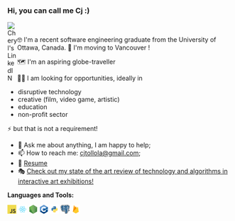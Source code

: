 ### Hi, you can call me Cj :)
<a href="https://www.linkedin.com/in/cheryltollola/">
  <img align="left" alt="Cheryl's LinkedIN" width="22px" src="https://raw.githubusercontent.com/peterthehan/peterthehan/master/assets/linkedin.svg" />
</a>
<br />

🤓 I'm a recent software engineering graduate from the University of Ottawa, Canada. 
   🚚 I'm moving to Vancouver !

🗺️ I'm an aspiring globe-traveller 

👩‍💻 I am looking for opportunities, ideally in 

- disruptive technology
- creative (film, video game, artistic)
- education
- non-profit sector

⚡ but that is not a requirement!
 
- 💬 Ask me about anything, I am happy to help;
- 📫 How to reach me: [cjtollola@gmail.com](cjtollola@gmail.com);
- 📝 [Resume](https://drive.google.com/file/d/1DaF6AM2Fuit70j0HOMfxAFrjlVfqlz1Y/view?usp=sharing)
- 🎭 [Check out my state of the art review of technology and algorithms in interactive art exhibitions!](https://arxiv.org/abs/2105.09153)

**Languages and Tools:**  

<code><img height="20" src="https://raw.githubusercontent.com/github/explore/80688e429a7d4ef2fca1e82350fe8e3517d3494d/topics/javascript/javascript.png"></code>
<code><img height="20" src="https://raw.githubusercontent.com/github/explore/80688e429a7d4ef2fca1e82350fe8e3517d3494d/topics/react/react.png"></code>
<code><img height="20" src="https://raw.githubusercontent.com/github/explore/80688e429a7d4ef2fca1e82350fe8e3517d3494d/topics/nodejs/nodejs.png"></code>
<code><img height="20" src="https://raw.githubusercontent.com/github/explore/80688e429a7d4ef2fca1e82350fe8e3517d3494d/topics/cpp/cpp.png"></code>
<code><img height="20" src="https://raw.githubusercontent.com/github/explore/80688e429a7d4ef2fca1e82350fe8e3517d3494d/topics/python/python.png"></code>
<code><img height="20" src="https://raw.githubusercontent.com/github/explore/80688e429a7d4ef2fca1e82350fe8e3517d3494d/topics/postgresql/postgresql.png"></code>
<code><img height="20" src="https://raw.githubusercontent.com/github/explore/80688e429a7d4ef2fca1e82350fe8e3517d3494d/topics/firebase/firebase.png"></code>

<!--END_SECTION:waka-->
